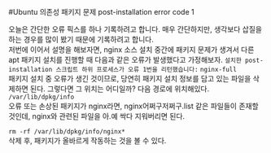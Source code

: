 #Ubuntu 의존성 패키지 문제 post-installation error code 1

오늘은 간단한 오류 픽스를 하나 기록하려고 합니다. 매우 간단하지만, 생각보다 삽질을 하는 경우를 많이 봤기 때문에 기록하려고 합니다.
<br>
저번에 이어서 설명을 해보자면, nginx 소스 설치 중간에 패키지 문제가 생겨서 다른 apt 패키지 설치를 진행할 때 다음과 같은 오류가 발생했다고 가정해보자.
`설치한 post-installation 스크립트 하위 프로세스가 오류 1번을 리턴했습니다:`
`nginx-full`<br>
패키지 설치 중 오류가 생긴 것이므로, 당연히 패키지 설치 정보를 담고 있는 파일을 삭제하면 된다.
그렇다면 그 위치는 어디일까? 다음 경로에 위치해있다.
<br>`/var/lib/dpkg/info`
<br>오류 또는 손상된 패키지가 nginx라면, nginx어쩌구저쩌구.list 같은 파일들이 존재할 것인데, nginx와 관련된 파일을 아.예 싹다 지워버리면 된다.

`rm -rf /var/lib/dpkg/info/nginx*`
<br>삭제 후, 패키지가 올바르게 작동하는 것을 볼 수 있다.
